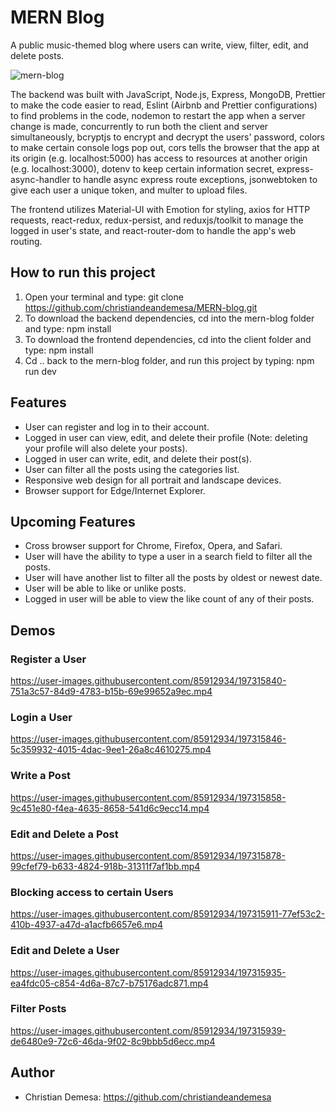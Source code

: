 # MERN Blog
A public music-themed blog where users can write, view, filter, edit, and delete posts. 

![mern-blog](https://user-images.githubusercontent.com/85912934/197315791-e4cc3d8e-b60d-4f5d-a066-b55983da0196.png)

The backend was built with JavaScript, Node.js, Express, MongoDB, Prettier to make the code easier to read, Eslint (Airbnb and 
Prettier configurations) to find problems in the code, nodemon to restart the app when a server change is made, concurrently to run both the client and server simultaneously, 
bcryptjs to encrypt and decrypt the users' password, colors to make certain console logs pop out, 
cors tells the browser that the app at its origin (e.g. localhost:5000) has access to resources at another origin (e.g. localhost:3000), 
dotenv to keep certain information secret, express-async-handler to handle async express route exceptions, 
jsonwebtoken to give each user a unique token, and multer to upload files.

The frontend utilizes Material-UI with Emotion for styling, axios for HTTP requests, react-redux, redux-persist, and reduxjs/toolkit to manage the logged in user's state, 
and react-router-dom to handle the app's web routing.

## How to run this project
1. Open your terminal and type: git clone https://github.com/christiandeandemesa/MERN-blog.git
2. To download the backend dependencies, cd into the mern-blog folder and type: npm install
3. To download the frontend dependencies, cd into the client folder and type: npm install
4. Cd .. back to the mern-blog folder, and run this project by typing: npm run dev

## Features
- User can register and log in to their account.
- Logged in user can view, edit, and delete their profile (Note: deleting your profile will also delete your posts).
- Logged in user can write, edit, and delete their post(s).
- User can filter all the posts using the categories list.
- Responsive web design for all portrait and landscape devices.
- Browser support for Edge/Internet Explorer.

## Upcoming Features
- Cross browser support for Chrome, Firefox, Opera, and Safari.
- User will have the ability to type a user in a search field to filter all the posts.
- User will have another list to filter all the posts by oldest or newest date.
- User will be able to like or unlike posts.
- Logged in user will be able to view the like count of any of their posts.

## Demos
### Register a User
https://user-images.githubusercontent.com/85912934/197315840-751a3c57-84d9-4783-b15b-69e99652a9ec.mp4

### Login a User
https://user-images.githubusercontent.com/85912934/197315846-5c359932-4015-4dac-9ee1-26a8c4610275.mp4

### Write a Post
https://user-images.githubusercontent.com/85912934/197315858-9c451e80-f4ea-4635-8658-541d6c9ecc14.mp4

### Edit and Delete a Post
https://user-images.githubusercontent.com/85912934/197315878-99cfef79-b633-4824-918b-31311f7af1bb.mp4

### Blocking access to certain Users
https://user-images.githubusercontent.com/85912934/197315911-77ef53c2-410b-4937-a47d-a1acfb6657e6.mp4

### Edit and Delete a User
https://user-images.githubusercontent.com/85912934/197315935-ea4fdc05-c854-4d6a-87c7-b75176adc871.mp4

### Filter Posts
https://user-images.githubusercontent.com/85912934/197315939-de6480e9-72c6-46da-9f02-8c9bbb5d6ecc.mp4

## Author
- Christian Demesa: https://github.com/christiandeandemesa
